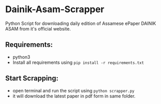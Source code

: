 # Dainik-Asam-Scrapper
Python Script for downloading daily edition of Assamese ePaper DAINIK ASAM from it's official website.


## Requirements:
- python3
- Install all requirements using `pip install -r requirements.txt`

## Start Scrapping:
- open terminal and run the script using `python scrapper.py`
- it will download the latest paper in pdf form in same folder.
